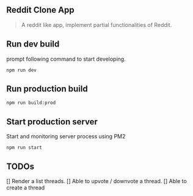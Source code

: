## Reddit Clone App

> A reddit like app, implement partial functionalities of Reddit.

## Run dev build

prompt following command to start developing.

`npm run dev`

## Run production build

`npm run build:prod`

## Start production server

Start and monitoring server process using PM2

`npm run start`

## TODOs

[] Render a list threads.
[] Able to upvote / downvote a thread.
[] Able to create a thread

